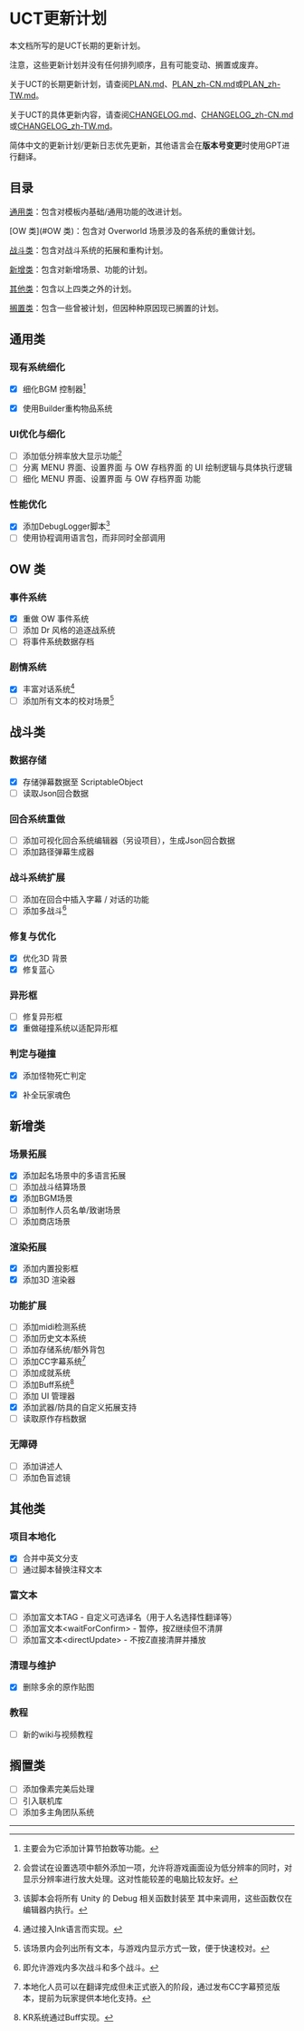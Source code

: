 # UCT更新计划

本文档所写的是UCT长期的更新计划。

注意，这些更新计划并没有任何排列顺序，且有可能变动、搁置或废弃。

关于UCT的长期更新计划，请查阅[PLAN.md](PLAN.md)、[PLAN_zh-CN.md](PLAN_zh-CN.md)或[PLAN_zh-TW.md](PLAN_zh-TW.md)。

关于UCT的具体更新内容，请查阅[CHANGELOG.md](CHANGELOG.md)、[CHANGELOG_zh-CN.md](CHANGELOG_zh-CN.md)或[CHANGELOG_zh-TW.md](CHANGELOG_zh-TW.md)。

简体中文的更新计划/更新日志优先更新，其他语言会在**版本号变更**时使用GPT进行翻译。

## 目录

[通用类](#通用类)：包含对模板内基础/通用功能的改进计划。

[OW 类](#OW 类)：包含对 Overworld 场景涉及的各系统的重做计划。

[战斗类](#战斗类)：包含对战斗系统的拓展和重构计划。

[新增类](#新增类)：包含对新增场景、功能的计划。

[其他类](#其他类)：包含以上四类之外的计划。

[搁置类](#搁置类)：包含一些曾被计划，但因种种原因现已搁置的计划。

## 通用类
### 现有系统细化
- [x] 细化BGM 控制器[^1]
- [x] 使用Builder重构物品系统


### UI优化与细化
- [ ] 添加低分辨率放大显示功能[^2]
- [ ] 分离 MENU 界面、设置界面 与 OW 存档界面 的 UI 绘制逻辑与具体执行逻辑
- [ ] 细化 MENU 界面、设置界面 与 OW 存档界面 功能

### 性能优化
- [x] 添加DebugLogger脚本[^3]
- [ ] 使用协程调用语言包，而非同时全部调用

## OW 类
### 事件系统
- [x] 重做 OW 事件系统
- [ ] 添加 Dr 风格的追逐战系统
- [ ] 将事件系统数据存档

### 剧情系统
- [x] 丰富对话系统[^4]
- [ ] 添加所有文本的校对场景[^5]

## 战斗类
### 数据存储
- [x] 存储弹幕数据至 ScriptableObject
- [ ] 读取Json回合数据

### 回合系统重做
- [ ] 添加可视化回合系统编辑器（另设项目），生成Json回合数据
- [ ] 添加路径弹幕生成器

### 战斗系统扩展
- [ ] 添加在回合中插入字幕 / 对话的功能
- [ ] 添加多战斗[^6]

### 修复与优化
- [x] 优化3D 背景
- [x] 修复蓝心

### 异形框
- [ ] 修复异形框
- [x] 重做碰撞系统以适配异形框

### 判定与碰撞
- [x] 添加怪物死亡判定
- [x] 补全玩家魂色


## 新增类
### 场景拓展
- [x] 添加起名场景中的多语言拓展
- [ ] 添加战斗结算场景
- [x] 添加BGM场景
- [ ] 添加制作人员名单/致谢场景
- [ ] 添加商店场景

### 渲染拓展
- [x] 添加内置投影框
- [x] 添加3D 渲染器

### 功能扩展
- [ ] 添加midi检测系统
- [ ] 添加历史文本系统
- [ ] 添加存储系统/额外背包
- [ ] 添加CC字幕系统[^7]
- [ ] 添加成就系统
- [ ] 添加Buff系统[^8]
- [ ] 添加 UI 管理器
- [x] 添加武器/防具的自定义拓展支持
- [ ] 读取原作存档数据

### 无障碍
- [ ] 添加讲述人
- [ ] 添加色盲滤镜

## 其他类
### 项目本地化
- [x] 合并中英文分支
- [ ] 通过脚本替换注释文本

### 富文本

- [ ] 添加富文本TAG - 自定义可选译名（用于人名选择性翻译等）
- [ ] 添加富文本\<waitForConfirm\> - 暂停，按Z继续但不清屏
- [ ] 添加富文本\<directUpdate\> - 不按Z直接清屏并播放

### 清理与维护
- [x] 删除多余的原作贴图

### 教程
- [ ] 新的wiki与视频教程



## 搁置类

- [ ] 添加像素完美后处理
- [ ] 引入联机库
- [ ] 添加多主角团队系统

---

[^1]: 主要会为它添加计算节拍数等功能。
[^2]: 会尝试在设置选项中额外添加一项，允许将游戏画面设为低分辨率的同时，对显示分辨率进行放大处理。这对性能较差的电脑比较友好。
[^3]: 该脚本会将所有 Unity 的 Debug 相关函数封装至 其中来调用，这些函数仅在编辑器内执行。
[^4]: 通过接入Ink语言而实现。
[^5]: 该场景内会列出所有文本，与游戏内显示方式一致，便于快速校对。
[^6]: 即允许游戏内多次战斗和多个战斗。
[^7]: 本地化人员可以在翻译完成但未正式嵌入的阶段，通过发布CC字幕预览版本，提前为玩家提供本地化支持。
[^8]: KR系统通过Buff实现。


